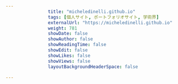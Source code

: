 ---
                title: "micheledinelli.github.io"
                tags: [個人サイト, ポートフォリオサイト, 学術界]
                externalUrl: "https://micheledinelli.github.io"
                weight: 781
                showDate: false
                showAuthor: false
                showReadingTime: false
                showEdit: false
                showLikes: false
                showViews: false
                layoutBackgroundHeaderSpace: false
                ---

